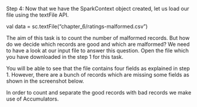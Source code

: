 Step 4: Now that we have the SparkContext object created, let us load our file using the textFile API.

val data = sc.textFile(“chapter_6/ratings-malformed.csv”)

 

The aim of this task is to count the number of malformed records. But how do we decide which records are good and which are malformed? We need to have a look at our input file to answer this question. Open the file which you have downloaded in the step 1 for this task.

You will be able to see that the file contains four fields as explained in step 1. However, there are a bunch of records which are missing some fields as shown in the screenshot below.



In order to count and separate the good records with bad records we make use of Accumulators.